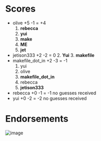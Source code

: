 # Scores
- olive +5 -1 = +4
  1. **rebecca**
  2. **yui**
  3. **make**
  4. **ME**
  5. **jet**
- jetison333 +2 -2 = 0
  2. **Yui**
  3. **makefile**
- makefile_dot_in +2 -3 = -1
  1. yui
  2. olive
  3. **makefile_dot_in**
  4. rebecca
  5. **jetison333**
- rebecca +0 -1 = -1
  no guesses received
- yui +0 -2 = -2
  no guesses received

# Endorsements
![image](https://gist.github.com/user-attachments/assets/b41006b0-24ab-4adb-994b-bca1e8e5b546)
